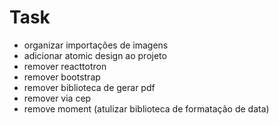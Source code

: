 # Task

- organizar importações de imagens
- adicionar atomic design ao projeto
- remover reacttotron
- remover bootstrap
- remover biblioteca de gerar pdf
- remover via cep
- remove moment (atulizar biblioteca de formatação de data)

